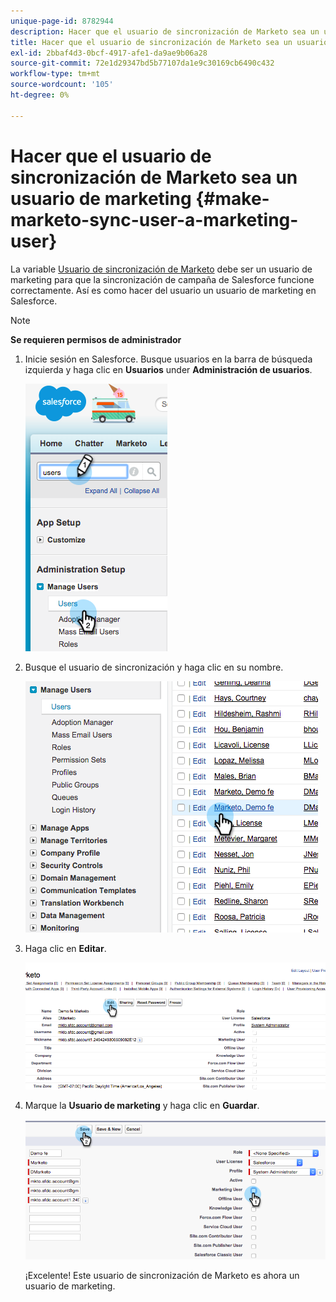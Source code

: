 ```yaml
---
unique-page-id: 8782944
description: Hacer que el usuario de sincronización de Marketo sea un usuario de marketing - Documentos de Marketo - Documentación del producto
title: Hacer que el usuario de sincronización de Marketo sea un usuario de marketing
exl-id: 2bbaf4d3-0bcf-4917-afe1-da9ae9b06a28
source-git-commit: 72e1d29347bd5b77107da1e9c30169cb6490c432
workflow-type: tm+mt
source-wordcount: '105'
ht-degree: 0%

---
```


# Hacer que el usuario de sincronización de Marketo sea un usuario de marketing {#make-marketo-sync-user-a-marketing-user}

La variable [Usuario de sincronización de Marketo](/help/marketo/product-docs/crm-sync/salesforce-sync/setup/enterprise-unlimited-edition/step-2-of-3-create-a-salesforce-user-for-marketo-enterprise-unlimited.md) debe ser un usuario de marketing para que la sincronización de campaña de Salesforce funcione correctamente. Así es como hacer del usuario un usuario de marketing en Salesforce.

>[!NOTE]
>
>**Se requieren permisos de administrador**

1. Inicie sesión en Salesforce. Busque usuarios en la barra de búsqueda izquierda y haga clic en **Usuarios** under **Administración de usuarios**.

   ![](assets/image2015-7-8-14-3a25-3a49.png)

1. Busque el usuario de sincronización y haga clic en su nombre.

   ![](assets/image2015-7-8-14-3a27-3a32.png)

1. Haga clic en **Editar**.

   ![](assets/image2015-7-8-14-3a29-3a7.png)

1. Marque la **Usuario de marketing** y haga clic en **Guardar**.

   ![](assets/image2015-7-8-14-3a30-3a16.png)

   ¡Excelente! Este usuario de sincronización de Marketo es ahora un usuario de marketing.
